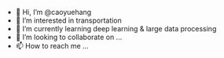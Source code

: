 - 👋 Hi, I’m @caoyuehang
- 👀 I’m interested in transportation
- 🌱 I’m currently learning deep learning & large data processing
- 💞️ I’m looking to collaborate on ...
- 📫 How to reach me ...

<!---
caoyuehang/caoyuehang is a ✨ special ✨ repository because its `README.md` (this file) appears on your GitHub profile.
You can click the Preview link to take a look at your changes.
--->
